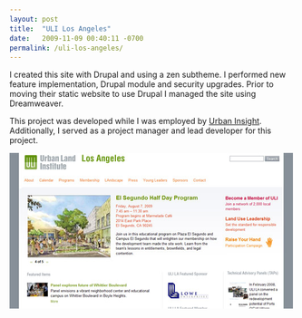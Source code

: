 ```yaml
---
layout: post
title:  "ULI Los Angeles"
date:   2009-11-09 00:40:11 -0700
permalink: /uli-los-angeles/
---
```

<p>I created this site with Drupal and using a zen subtheme. I performed new feature implementation, Drupal module and security upgrades. Prior to moving their static website to use Drupal I managed the site using Dreamweaver.</p>
<p>This project was developed while I was employed by <a href="http://urbaninsight.com/" rel="nofollow">Urban Insight</a>. Additionally, I served as a project manager and lead developer for this project.</p>
<img src="/img/uli-la_0.jpg" alt="ULI Los Angeles website" title="ULI Los Angeles website" />
